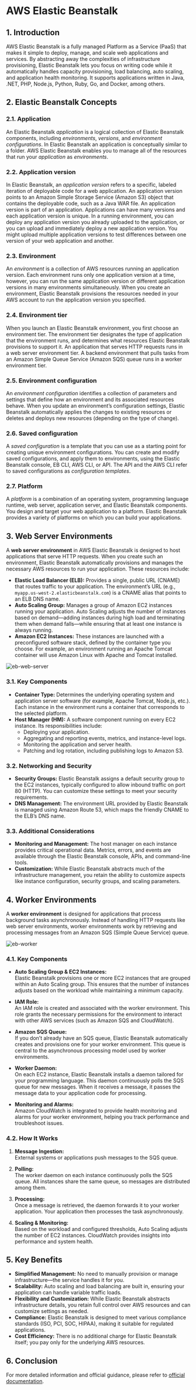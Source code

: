 # AWS Elastic Beanstalk

## 1. Introduction

AWS Elastic Beanstalk is a fully managed Platform as a Service (PaaS) that makes it simple to deploy, manage, and scale web applications and services. By abstracting away the complexities of infrastructure provisioning, Elastic Beanstalk lets you focus on writing code while it automatically handles capacity provisioning, load balancing, auto scaling, and application health monitoring. It supports applications written in Java, .NET, PHP, Node.js, Python, Ruby, Go, and Docker, among others.

## 2. Elastic Beanstalk Concepts

### 2.1. Application

An Elastic Beanstalk _application_ is a logical collection of Elastic Beanstalk components, including _environments_, _versions_, and _environment configurations_. In Elastic Beanstalk an application is conceptually similar to a folder. AWS Elastic Beanstalk enables you to manage all of the resources that run your _application_ as _environments_.

### 2.2. Application version

In Elastic Beanstalk, an _application version_ refers to a specific, labeled iteration of deployable code for a web application. An application version points to an Amazon Simple Storage Service (Amazon S3) object that contains the deployable code, such as a Java WAR file. An application version is part of an application. Applications can have many versions and each application version is unique. In a running environment, you can deploy any application version you already uploaded to the application, or you can upload and immediately deploy a new application version. You might upload multiple application versions to test differences between one version of your web application and another.

### 2.3. Environment

An _environment_ is a collection of AWS resources running an application version. Each environment runs only one application version at a time, however, you can run the same application version or different application versions in many environments simultaneously. When you create an environment, Elastic Beanstalk provisions the resources needed in your AWS account to run the application version you specified.

### 2.4. Environment tier

When you launch an Elastic Beanstalk environment, you first choose an environment tier. The environment tier designates the type of application that the environment runs, and determines what resources Elastic Beanstalk provisions to support it. An application that serves HTTP requests runs in a web server environment tier. A backend environment that pulls tasks from an Amazon Simple Queue Service (Amazon SQS) queue runs in a worker environment tier.

### 2.5. Environment configuration

An _environment configuration_ identifies a collection of parameters and settings that define how an environment and its associated resources behave. When you update an environment’s configuration settings, Elastic Beanstalk automatically applies the changes to existing resources or deletes and deploys new resources (depending on the type of change).

### 2.6. Saved configuration

A _saved configuration_ is a template that you can use as a starting point for creating unique environment configurations. You can create and modify saved configurations, and apply them to environments, using the Elastic Beanstalk console, EB CLI, AWS CLI, or API. The API and the AWS CLI refer to saved configurations as _configuration templates_.

### 2.7. Platform

A _platform_ is a combination of an operating system, programming language runtime, web server, application server, and Elastic Beanstalk components. You design and target your web application to a platform. Elastic Beanstalk provides a variety of platforms on which you can build your applications.

## 3. Web Server Environments

A **web server environment** in AWS Elastic Beanstalk is designed to host applications that serve HTTP requests. When you create such an environment, Elastic Beanstalk automatically provisions and manages the necessary AWS resources to run your application. These resources include:

- **Elastic Load Balancer (ELB):** Provides a single, public URL (CNAME) that routes traffic to your application. The environment’s URL (e.g., `myapp.us-west-2.elasticbeanstalk.com`) is a CNAME alias that points to an ELB DNS name.
- **Auto Scaling Group:** Manages a group of Amazon EC2 instances running your application. Auto Scaling adjusts the number of instances based on demand—adding instances during high load and terminating them when demand falls—while ensuring that at least one instance is always running.
- **Amazon EC2 Instances:** These instances are launched with a preconfigured software stack, defined by the container type you choose. For example, an environment running an Apache Tomcat container will use Amazon Linux with Apache and Tomcat installed.

![eb-web-server](./_assets/eb-web-server.png)

### 3.1. Key Components

- **Container Type:** Determines the underlying operating system and application server software (for example, Apache Tomcat, Node.js, etc.). Each instance in the environment runs a container that corresponds to the selected platform.
- **Host Manager (HM):** A software component running on every EC2 instance. Its responsibilities include:
    - Deploying your application.
    - Aggregating and reporting events, metrics, and instance-level logs.
    - Monitoring the application and server health.
    - Patching and log rotation, including publishing logs to Amazon S3.

### 3.2. Networking and Security

- **Security Groups:** Elastic Beanstalk assigns a default security group to the EC2 instances, typically configured to allow inbound traffic on port 80 (HTTP). You can customize these settings to meet your security requirements.
- **DNS Management:** The environment URL provided by Elastic Beanstalk is managed using Amazon Route 53, which maps the friendly CNAME to the ELB’s DNS name.

### 3.3. Additional Considerations

- **Monitoring and Management:** The host manager on each instance provides critical operational data. Metrics, errors, and events are available through the Elastic Beanstalk console, APIs, and command-line tools.
- **Customization:** While Elastic Beanstalk abstracts much of the infrastructure management, you retain the ability to customize aspects like instance configuration, security groups, and scaling parameters.

## 4. Worker Environments

A **worker environment** is designed for applications that process background tasks asynchronously. Instead of handling HTTP requests like web server environments, worker environments work by retrieving and processing messages from an Amazon SQS (Simple Queue Service) queue.

![eb-worker](./_assets/eb-worker.png)
### 4.1. Key Components

- **Auto Scaling Group & EC2 Instances:**  
    Elastic Beanstalk provisions one or more EC2 instances that are grouped within an Auto Scaling group. This ensures that the number of instances adjusts based on the workload while maintaining a minimum capacity.

- **IAM Role:**  
    An IAM role is created and associated with the worker environment. This role grants the necessary permissions for the environment to interact with other AWS services (such as Amazon SQS and CloudWatch).

- **Amazon SQS Queue:**  
    If you don’t already have an SQS queue, Elastic Beanstalk automatically creates and provisions one for your worker environment. This queue is central to the asynchronous processing model used by worker environments.

- **Worker Daemon:**  
	On each EC2 instance, Elastic Beanstalk installs a daemon tailored for your programming language. This daemon continuously polls the SQS queue for new messages. When it receives a message, it passes the message data to your application code for processing.

- **Monitoring and Alarms:**  
    Amazon CloudWatch is integrated to provide health monitoring and alarms for your worker environment, helping you track performance and troubleshoot issues.

### 4.2. How It Works

1. **Message Ingestion:**  
    External systems or applications push messages to the SQS queue.

2. **Polling:**  
    The worker daemon on each instance continuously polls the SQS queue. All instances share the same queue, so messages are distributed among them.

3. **Processing:**  
    Once a message is retrieved, the daemon forwards it to your worker application. Your application then processes the task asynchronously.

4. **Scaling & Monitoring:**  
    Based on the workload and configured thresholds, Auto Scaling adjusts the number of EC2 instances. CloudWatch provides insights into performance and system health.

## 5. Key Benefits

- **Simplified Management:** No need to manually provision or manage infrastructure—the service handles it for you.
- **Scalability:** Auto scaling and load balancing are built in, ensuring your application can handle variable traffic loads.
- **Flexibility and Customization:** While Elastic Beanstalk abstracts infrastructure details, you retain full control over AWS resources and can customize settings as needed.
- **Compliance:** Elastic Beanstalk is designed to meet various compliance standards (ISO, PCI, SOC, HIPAA), making it suitable for regulated applications.
- **Cost Efficiency:** There is no additional charge for Elastic Beanstalk itself; you pay only for the underlying AWS resources.

## 6. Conclusion

For more detailed information and official guidance, please refer to [official documentation](https://docs.aws.amazon.com/elasticbeanstalk/latest/dg/Welcome.html).

